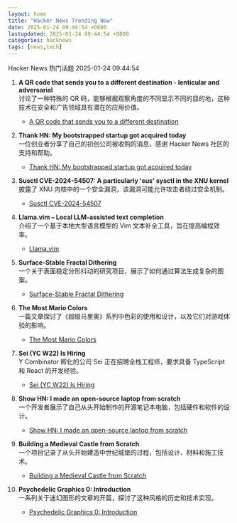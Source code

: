 ```yaml
---
layout: home
title: "Hacker News Trending Now"
date: 2025-01-24 09:44:54 +0800
lastupdated: 2025-01-24 09:44:54 +0800
categories: hacknews
tags: [news,tech]
---
```

Hacker News 热门话题 2025-01-24 09:44:54

1. **A QR code that sends you to a different destination - lenticular and adversarial**  
   讨论了一种特殊的 QR 码，能够根据观察角度的不同显示不同的目的地，这种技术在安全和广告领域具有潜在的应用价值。  
   - [A QR code that sends you to a different destination][qr-code]

2. **Thank HN: My bootstrapped startup got acquired today**  
   一位创业者分享了自己的初创公司被收购的消息，感谢 Hacker News 社区的支持和帮助。  
   - [Thank HN: My bootstrapped startup got acquired today][item-42806247]

3. **Susctl CVE-2024-54507: A particularly 'sus' sysctl in the XNU kernel**  
   披露了 XNU 内核中的一个安全漏洞，该漏洞可能允许攻击者绕过安全机制。  
   - [Susctl CVE-2024-54507][cve-2024-54507]

4. **Llama.vim – Local LLM-assisted text completion**  
   介绍了一个基于本地大型语言模型的 Vim 文本补全工具，旨在提高编程效率。  
   - [Llama.vim][llama-vim]

5. **Surface-Stable Fractal Dithering**  
   一个关于表面稳定分形抖动的研究项目，展示了如何通过算法生成复杂的图案。  
   - [Surface-Stable Fractal Dithering][dithering]

6. **The Most Mario Colors**  
   一篇文章探讨了《超级马里奥》系列中色彩的使用和设计，以及它们对游戏体验的影响。  
   - [The Most Mario Colors][mario-colors]

7. **Sei (YC W22) Is Hiring**  
   Y Combinator 孵化的公司 Sei 正在招聘全栈工程师，要求具备 TypeScript 和 React 的开发经验。  
   - [Sei (YC W22) Is Hiring][sei-hiring]

8. **Show HN: I made an open-source laptop from scratch**  
   一个开发者展示了自己从头开始制作的开源笔记本电脑，包括硬件和软件的设计。  
   - [Show HN: I made an open-source laptop from scratch][open-source-laptop]

9. **Building a Medieval Castle from Scratch**  
   一个项目记录了从头开始建造中世纪城堡的过程，包括设计、材料和施工技术。  
   - [Building a Medieval Castle from Scratch][medieval-castle]

10. **Psychedelic Graphics 0: Introduction**  
    一系列关于迷幻图形的文章的开篇，探讨了这种风格的历史和技术实现。  
    - [Psychedelic Graphics 0: Introduction][psychedelic-graphics]

[qr-code]: https://mstdn.social/@isziaui/113874436953157913
[item-42806247]: https://news.ycombinator.com/item?id=42806247
[cve-2024-54507]: https://jprx.io/cve-2024-54507/
[llama-vim]: https://github.com/ggml-org/llama.vim
[dithering]: https://github.com/runevision/Dither3D
[mario-colors]: https://lmnt.me/blog/the-most-mario-colors.html
[sei-hiring]: https://www.ycombinator.com/companies/sei/jobs/LeAtLYf-full-stack-engineer-typescript-react-gen-ai
[open-source-laptop]: https://www.byran.ee/posts/creation/
[medieval-castle]: https://www.guedelon.fr/en/
[psychedelic-graphics]: https://benpence.com/blog/post/psychedelic-graphics-0